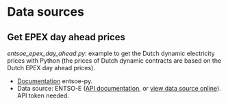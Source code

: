 # Data sources


## Get EPEX day ahead prices
*entsoe_epex_day_ahead.py*: example to get the Dutch dynamic electricity prices with Python (the prices of Dutch dynamic contracts are based on the Dutch EPEX day ahead prices). 

- [Documentation](https://github.com/EnergieID/entsoe-py) entsoe-py. 
- Data source: ENTSO-E ([API documentation](https://transparency.entsoe.eu/content/static_content/Static%20content/web%20api/Guide.html), or [view data source online](https://transparency.entsoe.eu/transmission-domain/r2/dayAheadPrices/show?name=&defaultValue=true&viewType=GRAPH&areaType=BZN&atch=false&dateTime.dateTime=04.02.2024+00:00|CET|DAY&biddingZone.values=CTY|10YNL----------L!BZN|10YNL----------L&resolution.values=PT15M&resolution.values=PT30M&resolution.values=PT60M&dateTime.timezone=CET_CEST&dateTime.timezone_input=CET+(UTC+1)+/+CEST+(UTC+2))). API token needed. 